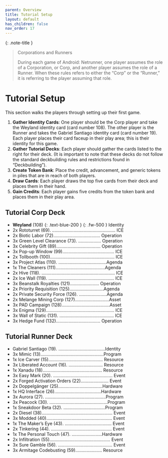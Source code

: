 ```yaml
---
parent: Overview
title: Tutorial Setup
layout: default
has_children: false
nav_order: 17
---
```

{: .note-title }
> Corporations and Runners
>
> During each game of Android: Netrunner, one player assumes the role of a Corporation, or Corp, and another player assumes the role of a Runner. When these rules refers to either the “Corp” or the “Runner,” it is referring to the player assuming that role.

# Tutorial Setup

This section walks the players through setting up their first game.

1. **Gather Identity Cards**: One player should be the Corp player and take the Weyland identity card (card number 108). The other player is the Runner and takes the Gabriel Santiago identity card (card number 19). Each player places their card faceup in their play area; this is their identity for this game.
1. **Gather Tutorial Decks**: Each player should gather the cards listed to the right for their deck. (It is important to note that these decks do not follow the standard deckbuilding rules and restrictions found in “Deckbuilding”).
1. **Create Token Bank**: Place the credit, advancement, and generic tokens in piles that are in reach of both players.
1. **Draw Cards**: Each player draws the top five cards from their deck and places them in their hand.
1. **Gain Credits**: Each player gains five credits from the token bank and places them in their play area.

## Tutorial Corp Deck
- **Weyland** (108) {: .text-blue-200 } {: .fw-500 } Identity
- 2x Rototurret (69). .................................................. ICE
- 2x Biotic Labor (72)..................................... Operation
- 3x Green Level Clearance (73). .................. Operation
- 3x Celebrity Gift (89)................................... Operation
- 3x Pop-up Window (99)......................................... ICE
- 2x Tollbooth (100)................................................... ICE
- 3x Project Atlas (110). ......................................Agenda
- 1x The Cleaners (111).......................................Agenda
- 2x Hive (118). .......................................................... ICE
- 2x Ice Wall (119). .................................................... ICE
- 3x Beanstalk Royalties (121)....................... Operation
- 2x Priority Requisition (125)...........................Agenda
- 2x Private Security Force (126). ......................Agenda
- 2x Melange Mining Corp (127)...........................Asset
- 3x PAD Campaign (128)......................................Asset
- 3x Enigma (129)...................................................... ICE
- 3x Wall of Static (131). ........................................... ICE
- 3x Hedge Fund (132)................................... Operation

## Tutorial Runner Deck
- Gabriel Santiago (19). .....................................Identity
- 3x Mimic (13)..................................................Program
- 1x Ice Carver (15)........................................... Resource
- 3x Liberated Account (16). ........................... Resource
- 1x Xanadu (18)............................................... Resource
- 3x Easy Mark (20). ............................................... Event
- 2x Forged Activation Orders (22)...................... Event
- 2x Doppelgänger (25)...................................Hardware
- 1x HQ Interface (26).....................................Hardware
- 3x Aurora (27). ................................................Program
- 3x Peacock (30). ..............................................Program
- 1x Sneakdoor Beta (32). .................................Program
- 2x Diesel (38)........................................................ Event
- 3x Modded (40).................................................... Event
- 1x The Maker’s Eye (43). ..................................... Event
- 2x Tinkering (44). ................................................ Event
- 1x The Personal Touch (47). ........................Hardware
- 2x Infiltration (55)................................................ Event
- 3x Sure Gamble (56). ........................................... Event
- 3x Armitage Codebusting (59)..................... Resource

